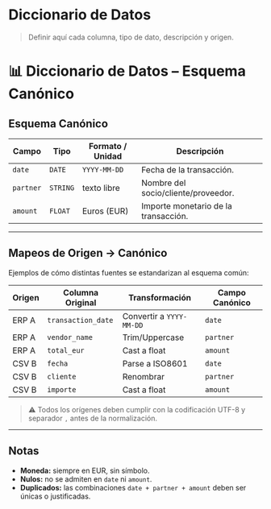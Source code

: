 # Diccionario de Datos
> Definir aquí cada columna, tipo de dato, descripción y origen.

# 📊 Diccionario de Datos – Esquema Canónico

## Esquema Canónico
| Campo   | Tipo        | Formato / Unidad | Descripción |
|---------|-------------|------------------|-------------|
| `date`  | `DATE`      | `YYYY-MM-DD`     | Fecha de la transacción. |
| `partner` | `STRING`  | texto libre      | Nombre del socio/cliente/proveedor. |
| `amount` | `FLOAT`    | Euros (EUR)      | Importe monetario de la transacción. |

---

## Mapeos de Origen → Canónico
Ejemplos de cómo distintas fuentes se estandarizan al esquema común:

| Origen | Columna Original | Transformación | Campo Canónico |
|-------|------------------|-----------------|-----------------|
| ERP A | `transaction_date` | Convertir a `YYYY-MM-DD` | `date` |
| ERP A | `vendor_name`      | Trim/Uppercase | `partner` |
| ERP A | `total_eur`        | Cast a float   | `amount` |
| CSV B | `fecha`            | Parse a ISO8601 | `date` |
| CSV B | `cliente`          | Renombrar      | `partner` |
| CSV B | `importe`          | Cast a float   | `amount` |

> ⚠️ Todos los orígenes deben cumplir con la codificación UTF-8 y separador `,` antes de la normalización.

---

## Notas
- **Moneda:** siempre en EUR, sin símbolo.  
- **Nulos:** no se admiten en `date` ni `amount`.  
- **Duplicados:** las combinaciones `date + partner + amount` deben ser únicas o justificadas.
